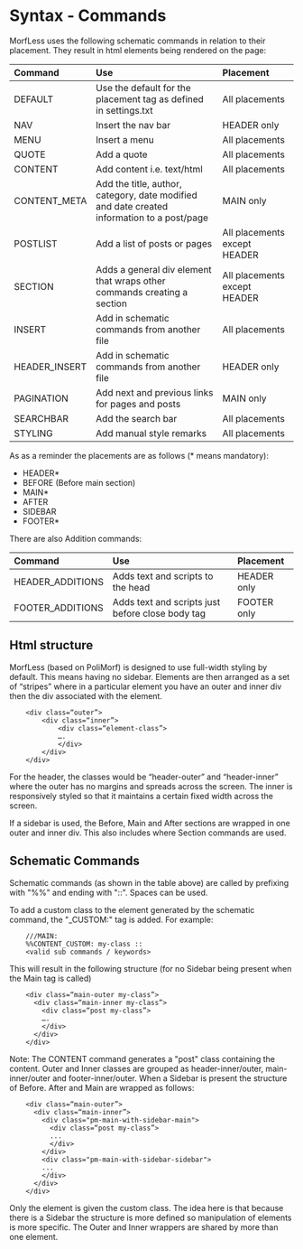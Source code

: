 # Syntax - Commands

MorfLess uses the following schematic commands in relation to their placement. They result in html elements being rendered on the page:

| Command | Use  | Placement |
| :-------| :----| :-------- |
| DEFAULT | Use the default for the placement tag as defined in settings.txt | All placements |
| NAV | Insert the nav bar | HEADER only |
| MENU | Insert a menu | All placements |
| QUOTE | Add a quote | All placements |
| CONTENT | Add content i.e. text/html | All placements |
| CONTENT_META |  Add the title, author, category, date modified and date created information to a post/page| MAIN only |
| POSTLIST | Add a list of posts or pages | All placements except HEADER |
| SECTION | Adds a general div element that wraps other commands creating a section | All placements except HEADER |
| INSERT | Add in schematic commands from another file | All placements |
| HEADER_INSERT | Add in schematic commands from another file | HEADER only |
| PAGINATION | Add next and previous links for pages and posts | MAIN only |
| SEARCHBAR| Add the search bar | All placements |
| STYLING | Add manual style remarks | All placements |

As as a reminder the placements are as follows (* means mandatory): 
- HEADER*
- BEFORE (Before main section)
- MAIN*
- AFTER
- SIDEBAR
- FOOTER*

There are also Addition commands:

| Command | Use  | Placement |
| :-------| :----| :-------- |
| HEADER_ADDITIONS | Adds text and scripts to the head | HEADER only |
| FOOTER_ADDITIONS | Adds text and scripts just before close body tag | FOOTER only |

## Html structure

MorfLess (based on PoliMorf) is designed to use full-width styling by default. This means having no sidebar. Elements are then arranged as a set of “stripes” where in a particular element you have an outer and inner div then the div associated with the element. 

        <div class=“outer”>
	        <div class=“inner”>
		        <div class=“element-class”>
		        ….
		        </div>
	        </div>
        </div>

For the header, the classes would be “header-outer” and “header-inner” where the outer has no margins and spreads across the screen. The inner is responsively styled so that it maintains a certain fixed width across the screen.

If a sidebar is used, the Before, Main and After sections are wrapped in one outer and inner div. This also includes where Section commands are used.

## Schematic Commands 

Schematic commands (as shown in the table above) are called by prefixing with "%%" and ending with  "::". Spaces can be used. 

To add a custom class to the element generated by the schematic command, the "_CUSTOM:" tag is added. For example:

        ///MAIN:
        %%CONTENT_CUSTOM: my-class ::
        <valid sub commands / keywords>
        
This will result in the following structure (for no Sidebar being present when the Main tag is called)


        <div class=“main-outer my-class”>
	      <div class=“main-inner my-class”>
		    <div class=“post my-class”>
		    ….
		    </div>
	      </div>
        </div>
        
Note: The CONTENT command generates a "post" class containing the content. Outer and Inner classes are grouped as header-inner/outer, main-inner/outer and footer-inner/outer. When a Sidebar is present the structure of Before. After and Main are wrapped as follows:

        <div class=“main-outer”>
	      <div class=“main-inner”>
            <div class="pm-main-with-sidebar-main">
		      <div class=“post my-class”>
		      ...
		      </div>
            </div>
            <div class="pm-main-with-sidebar-sidebar">
            ...
            </div>
	      </div>
        </div>
        
Only the element is given the custom class. The idea here is that because there is a Sidebar the structure is more defined so manipulation of elements is more specific. The Outer and Inner wrappers are shared by more than one element.

    
    
